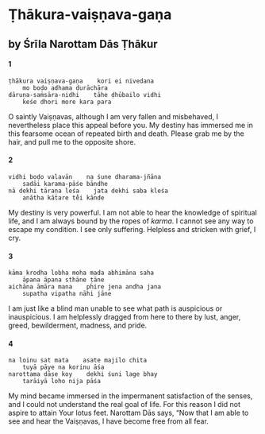 # Ṭhākura-vaiṣṇava-gaṇa

## by Śrīla Narottam Dās Ṭhākur

#### 1

    ṭhākura vaiṣṇava-gaṇa    kori ei nivedana
        mo boḍo adhama durāchāra
    dāruṇa-saṁsāra-nidhi    tāhe ḍhūbailo vidhi
        keśe dhori more kara para

O saintly Vaiṣṇavas, although I am very fallen and misbehaved, I nevertheless place this appeal before you. My destiny has immersed me in this fearsome ocean of repeated birth and death. Please grab me by the hair, and pull me to the opposite shore.

#### 2

    vidhi boḍo valavān    na śune dharama-jñāna
        sadāi karama-pāśe bāndhe
    nā dekhi tāraṇa leśa    jata dekhi saba kleśa
        anātha kātare te̐i kānde

My destiny is very powerful. I am not able to hear the knowledge of spiritual life, and I am always bound by the ropes of *karma*. I cannot see any way to escape my condition. I see only suffering. Helpless and stricken with grief, I cry.

#### 3

    kāma krodha lobha moha mada abhimāna saha
        āpana āpana sthāne ṭāne
    aichāna āmāra mana    phire jena andha jana
        supatha vipatha nāhi jāne

I am just like a blind man unable to see what path is auspicious or inauspicious. I am helplessly dragged from here to there by lust, anger, greed, bewilderment, madness, and pride.

#### 4

    na loinu sat mata    asate majilo chita
        tuyā pāye na korinu āśa
    narottama dāse koy    dekhi śuni lage bhay
        tarāiyā loho nija pāśa

My mind became immersed in the impermanent satisfaction of the senses, and I could not understand the real goal of life. For this reason I did not aspire to attain Your lotus feet. Narottam Dās says, “Now that I am able to see and hear the Vaiṣṇavas, I have become free from all fear.

